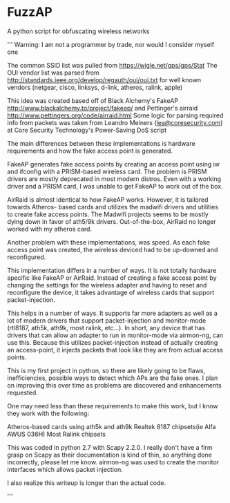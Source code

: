 FuzzAP
======

A python script for obfuscating wireless networks

'''
Warning: I am not a programmer by trade, nor would I consider myself one

The common SSID list was pulled from https://wigle.net/gps/gps/Stat
The OUI vendor list was parsed from http://standards.ieee.org/develop/regauth/oui/oui.txt 
for well known vendors (netgear, cisco, linksys, d-link, atheros, ralink, apple)

This idea was created based off of Black Alchemy's FakeAP 
http://www.blackalchemy.to/project/fakeap/ and Pettinger's airraid 
http://www.pettingers.org/code/airraid.html
Some logic for parsing required info from packets was taken from Leandro Meiners 
(lea@coresecurity.com) at Core Security Technology's Power-Saving DoS script

The main differences between these implementations is hardware requirements and how the 
fake access point is generated.

FakeAP generates fake access points by creating an access point using iw and ifconfig 
with a PRISM-based wireless card. The problem is PRISM drivers are mostly deprecated in
most modern distros. Even with a working driver and a PRISM card, I was unable to get
FakeAP to work out of the box.

AirRaid is almost identical to how FakeAP works. However, it is tailored towards Atheros-
based cards and utilizes the madwifi drivers and utilities to create fake access points.
The Madwifi projects seems to be mostly dying down in favor of ath5/9k drivers.
Out-of-the-box, AirRaid no longer worked with my atheros card.

Another problem with these implementations, was speed. As each fake access point was
created, the wireless deviced had to be up-downed and reconfigured.

This implementation differs in a number of ways. It is not totally hardware specific like
FakeAP or AirRaid. Instead of creating a fake access point by changing the settings for 
the wireless adapter and having to reset and reconfigure the device, it takes advantage of
 wireless cards that support packet-injection.

This helps in a number of ways. It supports far more adapters as well as a lot
of modern drivers that support packet-injection and monitor-mode (rtl8187, ath5k, ath9k,
most ralink, etc...). In short, any device that has drivers that can allow an adapter to 
run in monitor-mode via airmon-ng, can use this. Because this utilizes packet-injection 
instead of actually creating an access-point, it injects packets that look like they are
from actual access points. 

This is my first project in python, so there are likely going to be flaws, inefficiencies, 
possible ways to detect which APs are the fake ones. I plan on improving this over time as
 problems are discovered and enhancements requested.

One may need less than these requirements to make this work, but I know they work with
the following:

Atheros-based cards using ath5k and ath9k
Realtek 8187 chipsets(ie Alfa AWUS 036H)
Most Ralink chipsets

This was coded in python 2.7 with Scapy 2.2.0. I really don't have a firm grasp on Scapy
as their documentation is kind of thin, so anything done incorrectly, please let me know.
airmon-ng was used to create the monitor interfaces which allows packet injection.

I also realize this writeup is longer than the actual code.

'''

